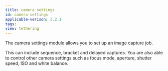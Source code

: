 ```yaml
---
title: camera settings
id: camera-settings
applicable-verison: 3.2.1
tags: 
view: tethering
---
```


The camera settings module allows you to set up an image capture job. 

This can include sequence, bracket and delayed captures. You are also able to control other camera settings such as focus mode, aperture, shutter speed, ISO and white balance.
